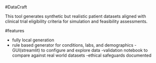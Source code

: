 #DataCraft

This tool generates synthetic but realistic patient datasets aligned with clinical trial eligibility criteria for simulation and feasibility assessments.

#features

- fully local generation
- rule based generator for conditions, labs, and demographics
-GUI(streamlit) to configure and explore data
-validation notebook to compare against real world datasets
-ethical safeguards documented
